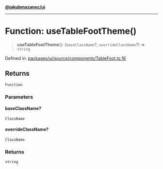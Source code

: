 [**@jakubmazanec/ui**](../README.md)

---

# Function: useTableFootTheme()

> **useTableFootTheme**(): (`baseClassName`?, `overrideClassName`?) => `string`

Defined in:
[packages/ui/source/components/TableFoot.ts:16](https://github.com/jakubmazanec/tools/blob/dd3219e5c9e39fb2c6c2fa06c4f20acd2118ac84/packages/ui/source/components/TableFoot.ts#L16)

## Returns

`Function`

### Parameters

#### baseClassName?

`ClassName`

#### overrideClassName?

`ClassName`

### Returns

`string`
